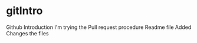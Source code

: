 # gitIntro
Github Introduction
I'm trying the Pull request procedure
Readme file Added
Changes the files
